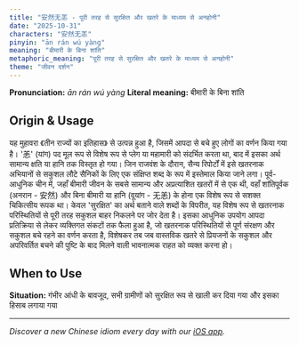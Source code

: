 ```yaml
---
title: "安然无恙 - पूरी तरह से सुरक्षित और खतरे के माध्यम से अनहोनी"
date: "2025-10-31"
characters: "安然无恙"
pinyin: "ān rán wú yàng"
meaning: "बीमारी के बिना शांति"
metaphoric_meaning: "पूरी तरह से सुरक्षित और खतरे के माध्यम से अनहोनी"
theme: "जीवन दर्शन"
---
```


**Pronunciation:** *ān rán wú yàng*
**Literal meaning:** बीमारी के बिना शांति

## Origin & Usage

यह मुहावरा 《तीन राज्यों का इतिहास》 से उत्पन्न हुआ है, जिसमें आपदा से बचे हुए लोगों का वर्णन किया गया है। '恙' (यांग) पद मूल रूप से विशेष रूप से प्लेग या महामारी को संदर्भित करता था, बाद में इसका अर्थ सामान्य क्षति या हानि तक विस्तृत हो गया। जिन राजवंश के दौरान, सैन्य रिपोर्टों में इसे खतरनाक अभियानों से सकुशल लौटे सैनिकों के लिए एक संक्षिप्त शब्द के रूप में इस्तेमाल किया जाने लगा। पूर्व-आधुनिक चीन में, जहाँ बीमारी जीवन के सबसे सामान्य और अप्रत्याशित खतरों में से एक थी, वहाँ शांतिपूर्वक (अनरान - 安然) और बिना बीमारी या हानि (वूयांग - 无恙) के होना एक विशेष रूप से सशक्त चिकित्सीय रूपक था। केवल 'सुरक्षित' का अर्थ बताने वाले शब्दों के विपरीत, यह विशेष रूप से खतरनाक परिस्थितियों से पूरी तरह सकुशल बाहर निकलने पर जोर देता है। इसका आधुनिक उपयोग आपदा प्रतिक्रिया से लेकर व्यक्तिगत संकटों तक फैला हुआ है, जो खतरनाक परिस्थितियों से पूर्ण संरक्षण और सकुशल बचे रहने का वर्णन करता है, विशेषकर तब जब वास्तविक खतरे से प्रियजनों के सकुशल और अपरिवर्तित बचने की पुष्टि के बाद मिलने वाली भावनात्मक राहत को व्यक्त करना हो।

## When to Use

**Situation:** गंभीर आंधी के बावजूद, सभी ग्रामीणों को सुरक्षित रूप से खाली कर दिया गया और इसका हिसाब लगाया गया

---

*Discover a new Chinese idiom every day with our [iOS app](https://apps.apple.com/us/app/daily-chinese-idioms/id6740611324).*
